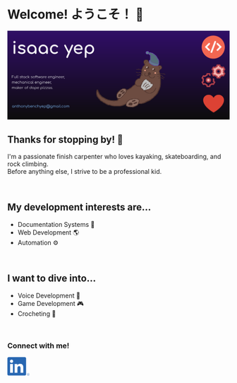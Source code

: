 # Welcome! ようこそ！ 👋

<img alt="GitHub Profile Banner" src="img/github-profile.png" width="900" />


<br />

## Thanks for stopping by! 👾
I'm a passionate finish carpenter who loves kayaking, skateboarding, and rock climbing.\
Before anything else, I strive to be a professional kid.

<br />

## My development interests are...
- Documentation Systems 📜
- Web Development 🌎
- Automation ⚙

<br />

## I want to dive into...
- Voice Development 🎤
- Game Development 🎮
- Crocheting 🧶

<br />

### **Connect with me!**
<img alt="example image tag" src="img/linkedin.png" width="50" />

